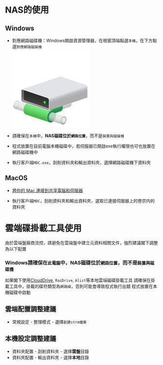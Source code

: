 # NAS的使用
## Windows

* 對應網路磁碟機：Windows開啟資源管理器，在視窗頂端點選`本機`，在下方點選`對應網路磁碟機`  
![](/images/network_drive.png)
* 請確保在`本機`中，**NAS磁碟位於`網路位置`**，而不是`裝置與磁碟機`

* 程式放置在目前電腦本機磁碟中，若伺服器已開啟exe執行權限也可也放置在網路磁碟機中

* 執行客戶端`MDC.exe`，刮削資料夾和輸出資料夾，選擇網路磁碟機下資料夾

## MacOS
* [將你的 Mac 連接到共享電腦和伺服器](https://support.apple.com/zh-tw/guide/mac-help/mchlp1140/mac)

* 執行客戶端`MDC`，刮削資料夾和輸出資料夾，選取已連接伺服器上的卷宗内的資料夾

# 雲端碟掛載工具使用
由於雲端盤廠商流控，請避免在雲端盤中建立元資料相關文件，強烈建議閣下調整為以下配置
### Windows請確保在`此電腦`中，NAS磁碟位於`網路位置`，而不是`裝置與磁碟機`
如果閣下使用[CloudDrive](https://www.clouddrive2.com/), `RaiDrive`, `Alist`等本地雲端磁碟掛載工具
請確保在掛載工具中，掛載的碟符類型為`網路碟`，否則可能會導致程式執行出錯
程式放置在本機磁碟中啟動

## 雲端配置調整建議
* 常規設定 - 整理模式 - 選擇`創建strm檔案`

## 本機設定調整建議
* 資料夾配置 - 刮削資料夾 - 選擇**雲盤**目錄
* 資料夾配置 - 輸出資料夾 - 選擇**本地**目錄